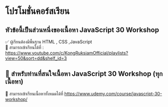 # โปรโมชั่นคอร์สเรียน

## หัวข้อนี้เป็นส่วนหนึ่งของเนื้อหา JavaScript 30 Workshop

✅ ผู้เรียนต้องมีพื้นฐาน HTML , CSS ,JavaScript <br />
📌 สามารถเข้าเรียนได้ที่ :
https://www.youtube.com/c/KongRuksiamOfficial/playlists?view=50&sort=dd&shelf_id=3

## 📌 สำหรับท่านที่สนใจเนื้อหา JavaScript 30 Workshop (ทุกเนื้อหา)

🎯 สามารถเข้าเรียนเนื้อหาทั้งหมดได้ที่ https://www.udemy.com/course/javascript-30-workshop/
